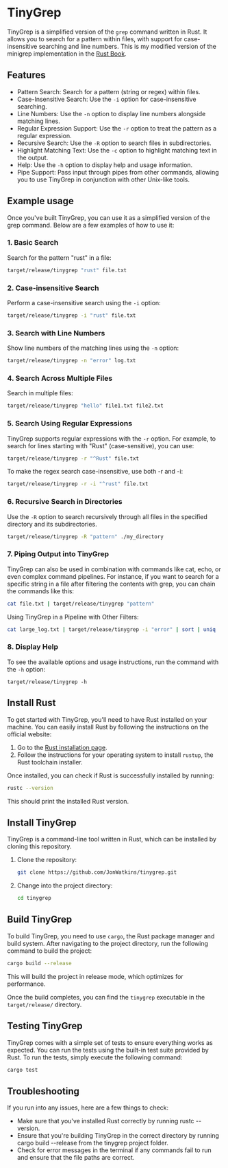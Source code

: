 # TinyGrep

TinyGrep is a simplified version of the `grep` command written in Rust. It allows you to search for a pattern within 
files, with support for case-insensitive searching and line numbers. This is my modified version of the minigrep
implementation in the [Rust Book](https://doc.rust-lang.org).

## Features

* Pattern Search: Search for a pattern (string or regex) within files.
* Case-Insensitive Search: Use the `-i` option for case-insensitive searching.
* Line Numbers: Use the `-n` option to display line numbers alongside matching lines.
* Regular Expression Support: Use the `-r` option to treat the pattern as a regular expression.
* Recursive Search: Use the `-R` option to search files in subdirectories.
* Highlight Matching Text: Use the `-c` option to highlight matching text in the output.
* Help: Use the `-h` option to display help and usage information.
* Pipe Support: Pass input through pipes from other commands, allowing you to use TinyGrep in conjunction with other 
  Unix-like tools.

## Example usage

Once you've built TinyGrep, you can use it as a simplified version of the grep command. Below are a few examples of how 
to use it:

### 1. Basic Search

Search for the pattern "rust" in a file:

```bash
target/release/tinygrep "rust" file.txt
```

### 2. Case-insensitive Search

Perform a case-insensitive search using the `-i` option:

```bash
target/release/tinygrep -i "rust" file.txt
```

### 3. Search with Line Numbers

Show line numbers of the matching lines using the `-n` option:

```bash
target/release/tinygrep -n "error" log.txt
```

### 4. Search Across Multiple Files

Search in multiple files:

```bash
target/release/tinygrep "hello" file1.txt file2.txt
```

### 5. Search Using Regular Expressions

TinyGrep supports regular expressions with the `-r` option. For example, to search for lines starting with "Rust" 
(case-sensitive), you can use:

```bash
target/release/tinygrep -r "^Rust" file.txt
```

To make the regex search case-insensitive, use both -r and -i:

```bash
target/release/tinygrep -r -i "^rust" file.txt
```

### 6. Recursive Search in Directories

Use the `-R` option to search recursively through all files in the specified directory and its subdirectories.

```bash
target/release/tinygrep -R "pattern" ./my_directory
```

### 7. Piping Output into TinyGrep

TinyGrep can also be used in combination with commands like cat, echo, or even complex command pipelines. For 
instance, if you want to search for a specific string in a file after filtering the contents with grep, you can 
chain the commands like this:

```bash
cat file.txt | target/release/tinygrep "pattern"
```

Using TinyGrep in a Pipeline with Other Filters:

```bash
cat large_log.txt | target/release/tinygrep -i "error" | sort | uniq
```

### 8. Display Help

To see the available options and usage instructions, run the command with the `-h` option:
```
target/release/tinygrep -h
```

## Install Rust

To get started with TinyGrep, you'll need to have Rust installed on your machine. You can easily install Rust by following 
the instructions on the official website:

1. Go to the [Rust installation page](https://www.rust-lang.org/learn/get-started).
2. Follow the instructions for your operating system to install `rustup`, the Rust toolchain installer.

Once installed, you can check if Rust is successfully installed by running:

```sh
rustc --version
```

This should print the installed Rust version.

## Install TinyGrep

TinyGrep is a command-line tool written in Rust, which can be installed by cloning this repository.

1. Clone the repository:
   ```bash
   git clone https://github.com/JonWatkins/tinygrep.git
   ```

2. Change into the project directory:
   ```bash
   cd tinygrep
   ```

## Build TinyGrep

To build TinyGrep, you need to use `cargo`, the Rust package manager and build system. After navigating to 
the project directory, run the following command to build the project:

```bash
cargo build --release
```

This will build the project in release mode, which optimizes for performance.

Once the build completes, you can find the `tinygrep` executable in the `target/release/` directory.

## Testing TinyGrep
TinyGrep comes with a simple set of tests to ensure everything works as expected. You can run the tests using the 
built-in test suite provided by Rust.
To run the tests, simply execute the following command:

```bash
cargo test
```

## Troubleshooting

If you run into any issues, here are a few things to check:

* Make sure that you've installed Rust correctly by running rustc --version.
* Ensure that you're building TinyGrep in the correct directory by running cargo build --release from the tinygrep project folder.
* Check for error messages in the terminal if any commands fail to run and ensure that the file paths are correct.

